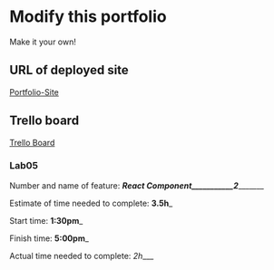 # Modify this portfolio

Make it your own! 


## URL of deployed site

[Portfolio-Site](fahad-protfolio.netlify.app)

## Trello board

[Trello Board](https://trello.com/invite/b/e02XJLNS/ebe42886e5a9ad6fdf87124eefe5d21b/fahadportflio)


###  Lab05
Number and name of feature: _______React Component___________2______________

Estimate of time needed to complete: __3.5h___

Start time: __1:30pm___

Finish time: __5:00pm___

Actual time needed to complete: _2h____
